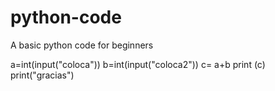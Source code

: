 # python-code
A basic python code for beginners

a=int(input("coloca"))
b=int(input("coloca2"))
c= a+b
print (c)
print("gracias")


